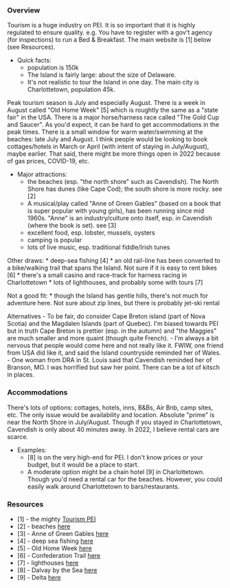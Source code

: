 
### Overview

Tourism is a huge industry on PEI. It is so important that it is highly regulated to ensure quality. e.g. You have to register with a gov't agency (for inspections) to run a Bed & Breakfast. The main website is [1] below (see Resources).

* Quick facts: 
    - population is 150k 
    - The Island is fairly large: about the size of Delaware. 
    - It's not realistic to tour the Island in one day. The main city is Charlottetown, population 45k.

Peak tourism season is July and especially August. There is a week in August called "Old Home Week" [5] which is roughtly the same as a "state fair" in the USA. There is a major horse/harness race called "The Gold Cup and Saucer". As you'd expect, it can be hard to get accommodations in the peak times. There is a small window for warm water/swimming at the beaches: late July and August. I think people would be looking to book cottages/hotels in March or April (with intent of staying in July/August), maybe earlier. That said, there might be more things open in 2022 because of gas prices, COVID-19, etc. 

* Major attractions: 
    - the beaches (esp. "the north shore" such as Cavendish). The North Shore has dunes (like Cape Cod); the south shore is more rocky. see [2]
    - A musical/play called "Anne of Green Gables" (based on a book that is super popular with young girls), has been running since mid 1960s. "Anne" is an industry/culture onto itself, esp. in Cavendish (where the book is set). see [3] 
    - excellent food, esp. lobster, mussels, oysters  
    - camping is popular
    - lots of live music, esp. traditional fiddle/Irish tunes 

Other draws:
    * deep-sea fishing [4]
    * an old rail-line has been converted to a bike/walking trail that spans the Island. Not sure if it is easy to rent bikes [6]
    * there's a small casino and race-track for harness racing in Charlottetown 
    * lots of lighthouses, and probably some with tours [7]

Not a good fit:
    * though the Island has gentle hills, there's not much for adventure here. Not sure about zip lines, but there is probably jet-ski rental

Alternatives
    - To be fair, do consider Cape Breton island (part of Nova Scotia) and the Magdalen Islands (part of Quebec). I'm biased towards PEI but in truth Cape Breton is prettier (esp. in the autumn) and "the Maggies" are much smaller and more quaint (though quite French).
    - I'm always a bit nervous that people would come here and not really like it. FWIW, one friend from USA did like it, and said the Island countryside reminded her of Wales.
    - One woman from DRA in St. Louis said that Cavendish reminded her of Branson, MO. I was horrified but saw her point. There can be a lot of kitsch in places.

### Accommodations

There's lots of options: cottages, hotels, inns, B&Bs, Air Bnb, camp sites, etc. The only issue would be availability and location. Absolute "prime" is near the North Shore in July/August. Though if you stayed in Charlottetown, Cavendish is only about 40 minutes away. In 2022, I believe rental cars are scarce.

* Examples:
    - [8] is on the very high-end for PEI. I don't know prices or your budget, but it would be a place to start.
    - A moderate option might be a chain hotel [9] in Charlottetown. Though you'd need a rental car for the beaches. However, you could easily walk around Charlottetown to bars/restaurants.

### Resources

* [1] - the mighty [Tourism PEI](https://www.tourismpei.com/)
* [2] - beaches [here](https://www.tourismpei.com/what-to-do/beaches-parks)
* [3] - Anne of Green Gables [here](https://www.tourismpei.com/what-to-do/anne-of-green-gables)
* [4] - deep sea fishing [here](https://www.tourismpei.com/what-to-do/outdoor-activities/deep-sea-sport-fishing)
* [5] - Old Home Week [here](https://oldhomeweekpei.com/)
* [6] - Confederation Trail [here](https://www.tourismpei.com/what-to-do/outdoor-activities/confederation-trail)
* [7] - lighthouses [here](https://www.tourismpei.com/what-to-do/attractions-sightseeing/lighthouses)
* [8] - Dalvay by the Sea [here](https://www.dalvaybythesea.com/)
* [9] - Delta [here](https://www.marriott.com/en-us/hotels/yygdp-delta-hotels-prince-edward/overview/?scid=a53831a4-0f17-4712-82a9-0584e0e5e563&gclid=Cj0KCQjw-pCVBhCFARIsAGMxhAfomD7IUFUcWpXUry3IKN7P9lEcP5dKqW4DEzW7TLr44VCQ4HM5970aAi--EALw_wcB&gclsrc=aw.ds)

